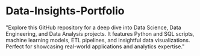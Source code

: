 # Data-Insights-Portfolio
"Explore this GitHub repository for a deep dive into Data Science, Data Engineering, and Data Analysis projects. It features Python and SQL scripts, machine learning models, ETL pipelines, and insightful data visualizations. Perfect for showcasing real-world applications and analytics expertise."
